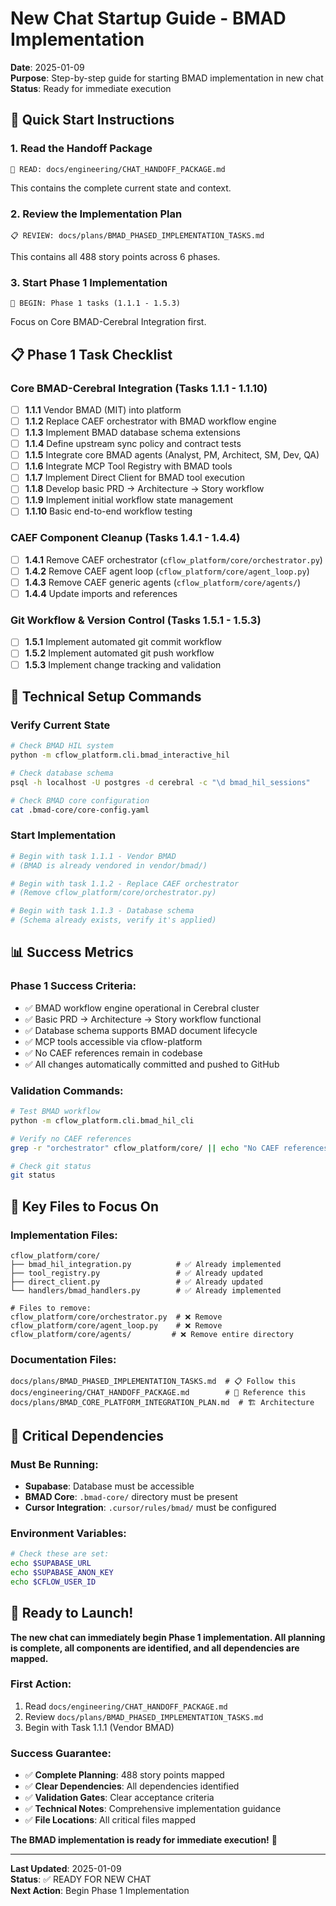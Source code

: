 # New Chat Startup Guide - BMAD Implementation

**Date**: 2025-01-09  
**Purpose**: Step-by-step guide for starting BMAD implementation in new chat  
**Status**: Ready for immediate execution  

## 🚀 **Quick Start Instructions**

### **1. Read the Handoff Package**
```
📖 READ: docs/engineering/CHAT_HANDOFF_PACKAGE.md
```
This contains the complete current state and context.

### **2. Review the Implementation Plan**
```
📋 REVIEW: docs/plans/BMAD_PHASED_IMPLEMENTATION_TASKS.md
```
This contains all 488 story points across 6 phases.

### **3. Start Phase 1 Implementation**
```
🎯 BEGIN: Phase 1 tasks (1.1.1 - 1.5.3)
```
Focus on Core BMAD-Cerebral Integration first.

## 📋 **Phase 1 Task Checklist**

### **Core BMAD-Cerebral Integration (Tasks 1.1.1 - 1.1.10)**
- [ ] **1.1.1** Vendor BMAD (MIT) into platform
- [ ] **1.1.2** Replace CAEF orchestrator with BMAD workflow engine
- [ ] **1.1.3** Implement BMAD database schema extensions
- [ ] **1.1.4** Define upstream sync policy and contract tests
- [ ] **1.1.5** Integrate core BMAD agents (Analyst, PM, Architect, SM, Dev, QA)
- [ ] **1.1.6** Integrate MCP Tool Registry with BMAD tools
- [ ] **1.1.7** Implement Direct Client for BMAD tool execution
- [ ] **1.1.8** Develop basic PRD → Architecture → Story workflow
- [ ] **1.1.9** Implement initial workflow state management
- [ ] **1.1.10** Basic end-to-end workflow testing

### **CAEF Component Cleanup (Tasks 1.4.1 - 1.4.4)**
- [ ] **1.4.1** Remove CAEF orchestrator (`cflow_platform/core/orchestrator.py`)
- [ ] **1.4.2** Remove CAEF agent loop (`cflow_platform/core/agent_loop.py`)
- [ ] **1.4.3** Remove CAEF generic agents (`cflow_platform/core/agents/`)
- [ ] **1.4.4** Update imports and references

### **Git Workflow & Version Control (Tasks 1.5.1 - 1.5.3)**
- [ ] **1.5.1** Implement automated git commit workflow
- [ ] **1.5.2** Implement automated git push workflow
- [ ] **1.5.3** Implement change tracking and validation

## 🔧 **Technical Setup Commands**

### **Verify Current State**
```bash
# Check BMAD HIL system
python -m cflow_platform.cli.bmad_interactive_hil

# Check database schema
psql -h localhost -U postgres -d cerebral -c "\d bmad_hil_sessions"

# Check BMAD core configuration
cat .bmad-core/core-config.yaml
```

### **Start Implementation**
```bash
# Begin with task 1.1.1 - Vendor BMAD
# (BMAD is already vendored in vendor/bmad/)

# Begin with task 1.1.2 - Replace CAEF orchestrator
# (Remove cflow_platform/core/orchestrator.py)

# Begin with task 1.1.3 - Database schema
# (Schema already exists, verify it's applied)
```

## 📊 **Success Metrics**

### **Phase 1 Success Criteria:**
- ✅ BMAD workflow engine operational in Cerebral cluster
- ✅ Basic PRD → Architecture → Story workflow functional
- ✅ Database schema supports BMAD document lifecycle
- ✅ MCP tools accessible via cflow-platform
- ✅ No CAEF references remain in codebase
- ✅ All changes automatically committed and pushed to GitHub

### **Validation Commands:**
```bash
# Test BMAD workflow
python -m cflow_platform.cli.bmad_hil_cli

# Verify no CAEF references
grep -r "orchestrator" cflow_platform/core/ || echo "No CAEF references found"

# Check git status
git status
```

## 🎯 **Key Files to Focus On**

### **Implementation Files:**
```
cflow_platform/core/
├── bmad_hil_integration.py          # ✅ Already implemented
├── tool_registry.py                 # ✅ Already updated
├── direct_client.py                 # ✅ Already updated
└── handlers/bmad_handlers.py        # ✅ Already implemented

# Files to remove:
cflow_platform/core/orchestrator.py  # ❌ Remove
cflow_platform/core/agent_loop.py    # ❌ Remove
cflow_platform/core/agents/         # ❌ Remove entire directory
```

### **Documentation Files:**
```
docs/plans/BMAD_PHASED_IMPLEMENTATION_TASKS.md  # 📋 Follow this
docs/engineering/CHAT_HANDOFF_PACKAGE.md        # 📖 Reference this
docs/plans/BMAD_CORE_PLATFORM_INTEGRATION_PLAN.md  # 🏗️ Architecture
```

## 🚨 **Critical Dependencies**

### **Must Be Running:**
- **Supabase**: Database must be accessible
- **BMAD Core**: `.bmad-core/` directory must be present
- **Cursor Integration**: `.cursor/rules/bmad/` must be configured

### **Environment Variables:**
```bash
# Check these are set:
echo $SUPABASE_URL
echo $SUPABASE_ANON_KEY
echo $CFLOW_USER_ID
```

## 🎉 **Ready to Launch!**

**The new chat can immediately begin Phase 1 implementation. All planning is complete, all components are identified, and all dependencies are mapped.**

### **First Action:**
1. Read `docs/engineering/CHAT_HANDOFF_PACKAGE.md`
2. Review `docs/plans/BMAD_PHASED_IMPLEMENTATION_TASKS.md`
3. Begin with Task 1.1.1 (Vendor BMAD)

### **Success Guarantee:**
- ✅ **Complete Planning**: 488 story points mapped
- ✅ **Clear Dependencies**: All dependencies identified
- ✅ **Validation Gates**: Clear acceptance criteria
- ✅ **Technical Notes**: Comprehensive implementation guidance
- ✅ **File Locations**: All critical files mapped

**The BMAD implementation is ready for immediate execution!** 🚀

---

**Last Updated**: 2025-01-09  
**Status**: ✅ READY FOR NEW CHAT  
**Next Action**: Begin Phase 1 Implementation
